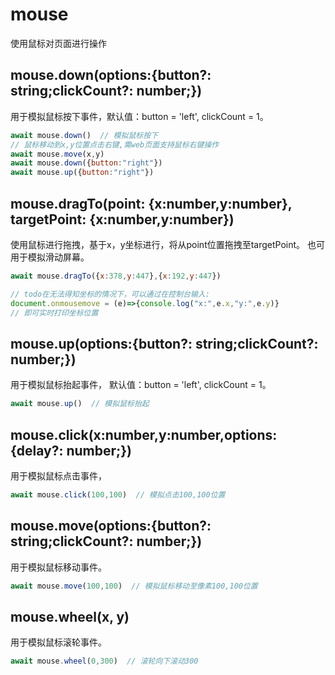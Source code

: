 
# mouse
使用鼠标对页面进行操作

## mouse.down(options:{button?: string;clickCount?: number;})
  用于模拟鼠标按下事件，默认值：button = 'left', clickCount = 1。
  ``` js
  await mouse.down()  // 模拟鼠标按下
  // 鼠标移动到x,y位置点击右键,需web页面支持鼠标右键操作
  await mouse.move(x,y)
  await mouse.down({button:"right"})
  await mouse.up({button:"right"})
  ```

## mouse.dragTo(point: {x:number,y:number}, targetPoint: {x:number,y:number})
使用鼠标进行拖拽，基于x，y坐标进行，将从point位置拖拽至targetPoint。
也可用于模拟滑动屏幕。

```js
await mouse.dragTo({x:378,y:447},{x:192,y:447})

// todo在无法得知坐标的情况下，可以通过在控制台输入:
document.onmousemove = (e)=>{console.log("x:",e.x,"y:",e.y)}
// 即可实时打印坐标位置
```

## mouse.up(options:{button?: string;clickCount?: number;})
  用于模拟鼠标抬起事件，
  默认值：button = 'left', clickCount = 1。
  ``` js
  await mouse.up()  // 模拟鼠标抬起
  ```
  ## mouse.click(x:number,y:number,options:{delay?: number;})
  用于模拟鼠标点击事件，
  ``` js
  await mouse.click(100,100)  // 模拟点击100,100位置
  ```
  ## mouse.move(options:{button?: string;clickCount?: number;})
  用于模拟鼠标移动事件。
  ``` js
  await mouse.move(100,100)  // 模拟鼠标移动至像素100,100位置
  ```
  ## mouse.wheel(x, y)
  用于模拟鼠标滚轮事件。
  ``` js
  await mouse.wheel(0,300)  // 滚轮向下滚动300
  ```
